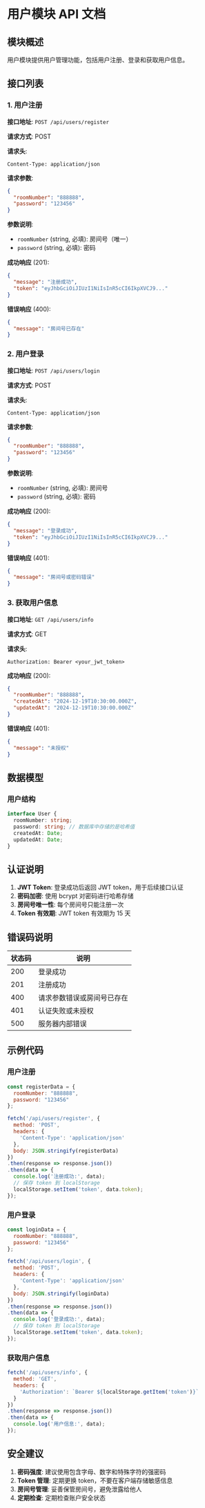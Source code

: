 # 用户模块 API 文档

## 模块概述

用户模块提供用户管理功能，包括用户注册、登录和获取用户信息。

## 接口列表

### 1. 用户注册

**接口地址**: `POST /api/users/register`

**请求方式**: POST

**请求头**:
```
Content-Type: application/json
```

**请求参数**:
```json
{
  "roomNumber": "888888",
  "password": "123456"
}
```

**参数说明**:
- `roomNumber` (string, 必填): 房间号（唯一）
- `password` (string, 必填): 密码

**成功响应** (201):
```json
{
  "message": "注册成功",
  "token": "eyJhbGciOiJIUzI1NiIsInR5cCI6IkpXVCJ9..."
}
```

**错误响应** (400):
```json
{
  "message": "房间号已存在"
}
```

### 2. 用户登录

**接口地址**: `POST /api/users/login`

**请求方式**: POST

**请求头**:
```
Content-Type: application/json
```

**请求参数**:
```json
{
  "roomNumber": "888888",
  "password": "123456"
}
```

**参数说明**:
- `roomNumber` (string, 必填): 房间号
- `password` (string, 必填): 密码

**成功响应** (200):
```json
{
  "message": "登录成功",
  "token": "eyJhbGciOiJIUzI1NiIsInR5cCI6IkpXVCJ9..."
}
```

**错误响应** (401):
```json
{
  "message": "房间号或密码错误"
}
```

### 3. 获取用户信息

**接口地址**: `GET /api/users/info`

**请求方式**: GET

**请求头**:
```
Authorization: Bearer <your_jwt_token>
```

**成功响应** (200):
```json
{
  "roomNumber": "888888",
  "createdAt": "2024-12-19T10:30:00.000Z",
  "updatedAt": "2024-12-19T10:30:00.000Z"
}
```

**错误响应** (401):
```json
{
  "message": "未授权"
}
```

## 数据模型

### 用户结构
```typescript
interface User {
  roomNumber: string;
  password: string; // 数据库中存储的是哈希值
  createdAt: Date;
  updatedAt: Date;
}
```

## 认证说明

1. **JWT Token**: 登录成功后返回 JWT token，用于后续接口认证
2. **密码加密**: 使用 bcrypt 对密码进行哈希存储
3. **房间号唯一性**: 每个房间号只能注册一次
4. **Token 有效期**: JWT token 有效期为 15 天

## 错误码说明

| 状态码 | 说明 |
|--------|------|
| 200 | 登录成功 |
| 201 | 注册成功 |
| 400 | 请求参数错误或房间号已存在 |
| 401 | 认证失败或未授权 |
| 500 | 服务器内部错误 |

## 示例代码

### 用户注册
```javascript
const registerData = {
  roomNumber: "888888",
  password: "123456"
};

fetch('/api/users/register', {
  method: 'POST',
  headers: {
    'Content-Type': 'application/json'
  },
  body: JSON.stringify(registerData)
})
.then(response => response.json())
.then(data => {
  console.log('注册成功:', data);
  // 保存 token 到 localStorage
  localStorage.setItem('token', data.token);
});
```

### 用户登录
```javascript
const loginData = {
  roomNumber: "888888",
  password: "123456"
};

fetch('/api/users/login', {
  method: 'POST',
  headers: {
    'Content-Type': 'application/json'
  },
  body: JSON.stringify(loginData)
})
.then(response => response.json())
.then(data => {
  console.log('登录成功:', data);
  // 保存 token 到 localStorage
  localStorage.setItem('token', data.token);
});
```

### 获取用户信息
```javascript
fetch('/api/users/info', {
  method: 'GET',
  headers: {
    'Authorization': `Bearer ${localStorage.getItem('token')}`
  }
})
.then(response => response.json())
.then(data => {
  console.log('用户信息:', data);
});
```

## 安全建议

1. **密码强度**: 建议使用包含字母、数字和特殊字符的强密码
2. **Token 管理**: 定期更换 token，不要在客户端存储敏感信息
3. **房间号管理**: 妥善保管房间号，避免泄露给他人
4. **定期检查**: 定期检查账户安全状态 